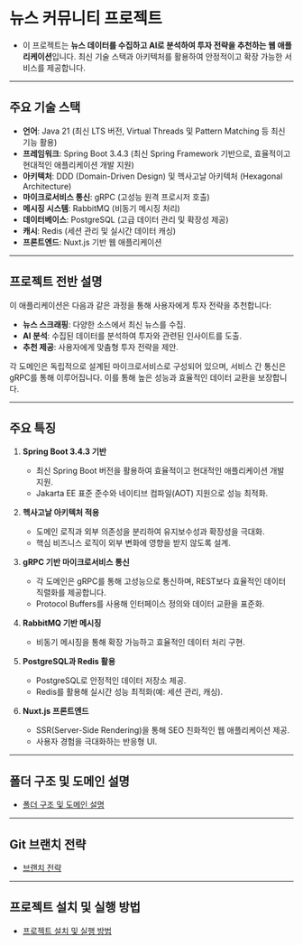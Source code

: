 # 뉴스 커뮤니티 프로젝트

- 이 프로젝트는 **뉴스 데이터를 수집하고 AI로 분석하여 투자 전략을 추천하는 웹 애플리케이션**입니다. 최신 기술 스택과 아키텍처를 활용하여 안정적이고 확장 가능한 서비스를 제공합니다.

---

## 주요 기술 스택

- **언어**: Java 21 (최신 LTS 버전, Virtual Threads 및 Pattern Matching 등 최신 기능 활용)
- **프레임워크**: Spring Boot 3.4.3 (최신 Spring Framework 기반으로, 효율적이고 현대적인 애플리케이션 개발 지원)
- **아키텍처**: DDD (Domain-Driven Design) 및 헥사고날 아키텍처 (Hexagonal Architecture)
- **마이크로서비스 통신**: gRPC (고성능 원격 프로시저 호출)
- **메시징 시스템**: RabbitMQ (비동기 메시징 처리)
- **데이터베이스**: PostgreSQL (고급 데이터 관리 및 확장성 제공)
- **캐시**: Redis (세션 관리 및 실시간 데이터 캐싱)
- **프론트엔드**: Nuxt.js 기반 웹 애플리케이션

---

## 프로젝트 전반 설명

이 애플리케이션은 다음과 같은 과정을 통해 사용자에게 투자 전략을 추천합니다:
- **뉴스 스크래핑**: 다양한 소스에서 최신 뉴스를 수집.
- **AI 분석**: 수집된 데이터를 분석하여 투자와 관련된 인사이트를 도출.
- **추천 제공**: 사용자에게 맞춤형 투자 전략을 제안.

각 도메인은 독립적으로 설계된 마이크로서비스로 구성되어 있으며, 서비스 간 통신은 gRPC를 통해 이루어집니다. 이를 통해 높은 성능과 효율적인 데이터 교환을 보장합니다.

---

## 주요 특징

1. **Spring Boot 3.4.3 기반**
   - 최신 Spring Boot 버전을 활용하여 효율적이고 현대적인 애플리케이션 개발 지원.
   - Jakarta EE 표준 준수와 네이티브 컴파일(AOT) 지원으로 성능 최적화.

2. **헥사고날 아키텍처 적용**
   - 도메인 로직과 외부 의존성을 분리하여 유지보수성과 확장성을 극대화.
   - 핵심 비즈니스 로직이 외부 변화에 영향을 받지 않도록 설계.

3. **gRPC 기반 마이크로서비스 통신**
   - 각 도메인은 gRPC를 통해 고성능으로 통신하며, REST보다 효율적인 데이터 직렬화를 제공합니다.
   - Protocol Buffers를 사용해 인터페이스 정의와 데이터 교환을 표준화.

4. **RabbitMQ 기반 메시징**
   - 비동기 메시징을 통해 확장 가능하고 효율적인 데이터 처리 구현.

5. **PostgreSQL과 Redis 활용**
   - PostgreSQL로 안정적인 데이터 저장소 제공.
   - Redis를 활용해 실시간 성능 최적화(예: 세션 관리, 캐싱).

6. **Nuxt.js 프론트엔드**
   - SSR(Server-Side Rendering)을 통해 SEO 친화적인 웹 애플리케이션 제공.
   - 사용자 경험을 극대화하는 반응형 UI.

---

## 폴더 구조 및 도메인 설명
- [폴더 구조 및 도메인 설명](./readme/domain.md)

---

## Git 브랜치 전략
- [브랜치 전략](./readme/git.md)

--- 

## 프로젝트 설치 및 실행 방법
- [프로젝트 설치 및 실행 방법](./readme/project_setting.md)